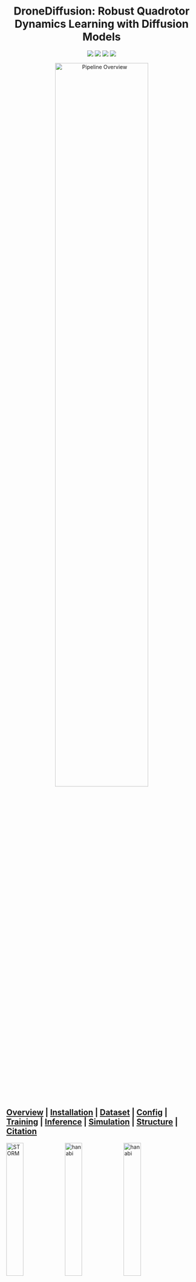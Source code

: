 <h1 align="center">DroneDiffusion: Robust Quadrotor Dynamics Learning with Diffusion Models</h1>

<p align="center">
       <a href="https://github.com/google/jax">
        <img src="https://img.shields.io/badge/built--with-JAX-blue.svg?logo=JAX" /></a>
        <a href="https://github.com/psf/black">
        <img src="https://img.shields.io/badge/code%20style-black-000000.svg" /></a>
       <a href= "https://github.com/avirupdas55/DroneDiffusion/blob/main/LICENSE">
        <img src="https://img.shields.io/badge/license-Apache2.0-blue.svg" /></a>
       <a href= "https://arxiv.org/abs/2409.11292">
        <img src="https://img.shields.io/badge/arXiv-2409.11292-b31b1b.svg" /></a>
</p>
<p align="center">
  <img src="assets/teaser.png" alt="Pipeline Overview" width="70%" />
</p>

[Overview](#overview) | [Installation](#installation) | [Dataset](#dataset) | [Config](#config) | [Training](#training) | [Inference](#inference) | [Simulation](#simulation) | [Structure](#structure) | [Citation](#citation)
---

<div class="row" align="centre">
            <img src="assets/drone1.gif" alt="STORM" width="30%">
            <img src="assets/drone2.gif" alt="hanabi" width="30%">
            <img src="assets/drone3.gif" alt="hanabi" width="30%">
        </div>

<h2 name="overview" id="overview"> Overview 🚁 </h2>

This repository provides a JAX implementation of the diffusion-based controller (DM-AC) described in our [paper](https://arxiv.org/abs/2409.11292)(check out videos at our [project page](https://sites.google.com/view/dronediffusion)). By learning a probabilistic model of the dynamics uncertainty, DM-AC delivers robust trajectory tracking under disturbances such as payload variations and wind gusts. We provide the controller used for the  experiments which can be hooked into PX4 SITL via Gazebo and ROS 1/MAVROS for real-time control. Both training and inference are fully configurable, with JAX ensuring high-performance and fast experimentation.

We aim to provide a clear, modular, and extensible codebase for rapid prototyping of **diffusion-based system identification** for **real-time** deployment (all of our experiments were conducted on a workstation with a single RTX4080). We model system dynamics using the Euler-Lagrange formulation:
```math
 \bar{M} \ddot{q} + \bar{C} \dot{q} + \bar{f} + \mathcal{H} = u
```

Each training sample consists of a **state**: $\{q, \dot{q}, \ddot{q}, u\}$ and an **action**: $\{u - \bar{M} \ddot{q} - \bar{C} \dot{q} - \bar{f}\}$ . The diffusion model learns the residual term $\mathcal{H}$, which captures unmodeled dynamics and disturbances such as wind, drag, or payload changes. The repository can also be used for training the diffusion model to generate control inputs directly.


<h2 name="installation" id="installation"> Installation 🧗 </h2>

This project requires **Python 3.10.15**.

1. **Clone the repository**
   ```bash
   git clone https://github.com/yourusername/your-repo.git
   cd your-repo
   ```

2. **Create a virtual environment** (recommended)
  We recommend installing all python dependencies in a virtual environment. This is also applicable if you are running your controller stack in Docker.

   ```bash
   python3 -m venv dmac
   source dmac/bin/activate
   ```

3. **Install JAX with CUDA support and other dependencies**

   ```bash
   pip install --upgrade pip
   pip install -U "jax[cuda12_pip]==0.4.26" -f https://storage.googleapis.com/jax-releases/jax_cuda_releases.html
   pip install -r requirements.txt

   对dmac/bin/activate写入export LD_LIBRARY_PATH="/home/server/Desktop/DroneDiffusion/dmac/lib/python3.10/site-packages/nvidia/cuda_runtime/lib:/home/server/Desktop/DroneDiffusion/dmac/lib/python3.10/site-packages/nvidia/cudnn/lib:$LD_LIBRARY_PATH"
   
   echo $LD_LIBRARY_PATH
   ```

> **Note:** ROS is not included as a dependency for this project, please see the [intended use](#overview).

<h2 name="dataset" id="dataset"> Dataset 📂 </h2>

We encourage you to adapt this codebase to your own robotic platforms, no hard‑coded state or control dimensions here! The scripts will automatically infer the shapes of `states` and `controls` from  `./dataset/data.pkl`.

1. Record your data in `.csv` files (trajectories with different mass, velocity, etc.) and place them inside `./dataset/`. Each `.csv` file should contain one trajectory.

2. Run the following:
   ```bash
   python3 data/prepare_data.py
   ```
   This will create `./dataset/data.pkl` with the following keys:

   - `states`: an `np.ndarray` of state vectors
   - `actions`: an `np.ndarray` of controls
   - `terminals`: an `np.ndarray` of trajectory terminal flags (1 denotes the end of the current trajectory)

3. This would also give you the length of the longest trajectory in your data:
   ```bash
   Data preparation complete.
   Please set `max_path_length` to 29790 in your config file.
   ```
   This would be used for padding the data for training the diffusion model.


<h2 name="config" id="config"> Config 📝 </h2>

All configs required for training the diffusion model can be specified with a `.yaml` file in `./config/`. 

|     **Field**    |  **Type** |                          **Description**                          |
|:----------------:|:---------:|:-----------------------------------------------------------------:|
| dataset_path     |    str    | Directory of the pickle file.                                     |
| horizon          |    int    | No. of time steps the diffusion model predicts (H).               |
| max_path_length  |    int    | Max trajectory length in the data, used for padding.              |
| batch_size       |    int    | Number of samples per training batch.                             |
| dim              |    int    | Base channel width of the noise-predictor (U-Net).                |
| attention        |    bool   | If True, uses linear attention at each resolution of the U-Net.   |
| dim_mults        | List[int] | Multipliers for each U-net stage.                                 |
| n_timesteps      |    int    | No. of diffusion steps (K).                                       |
| predict_epsilon  |    bool   | Whether the model predicts the noise (epsilon) during denoising.  |
| clip_denoised    |    bool   | Whether to clip the denoised output to [-1,1] during sampling.    |
| total_steps      |    int    | Total training steps.                                             |
| learning_rate    |   float   | Learning rate for the optimizer (Adam).                           |
| grad_accum_steps |    int    | Number of gradient accumulation steps before an optimizer update. |
| ema_decay        |   float   | Exponential Moving Average (EMA) decay rate for model weights.    |
| update_ema_every |    int    | No. of steps between EMA model updates.                           |
| warmup_steps     |    int    | No. of training steps to wait before starting EMA updates.        |
| prefetch_batches |    int    | No. of batches to prefetch on device.                             |
| seed             |    int    | Random seed for initialization and training.                      |
| workdir          |    str    | Directory for checkpointing.                                      |
| log_every        |    int    | Frequency of training logs.                                       |
| save_every       |    int    | Frequency of model checkpointing.                                 |
| resume           |    bool   | Whether to resume training from previous checkpoint.              |

If you are not sure about these parameters for your data, we recommend starting with our example `experiment.yaml` and tune accordingly.

<h2 name="training" id="training"> Training ⚙️ </h2>

Once the data and config are set up, launch the training:

```bash
python3 scripts/train.py --config experiment.yaml
```

Remember to replace `experiment.yaml` with your own YAML-config. Once the training starts, all logs will be reflected in a `training.log` file in `workdir`:

```log
2025-07-12 21:43:28,149 - INFO - [Dataset] horizon: 16, max_path_length: 73000
2025-07-12 21:43:48,418 - INFO - Trainer initialized with workdir: /someDir/tHisRePo/checkpoints
2025-07-12 21:43:48,419 - INFO - Starting training from scratch.
2025-07-12 21:44:31,159 - INFO - Step 100/10000, Loss: 0.0506
2025-07-12 21:44:32,164 - INFO - Step 200/10000, Loss: 0.0360
2025-07-12 21:44:33,048 - INFO - Step 300/10000, Loss: 0.0255
```

<h2 name="inference" id="inference"> Inference 📤  </h2>

The learned model can be easily deployed with the `Policy` wrapper defined in `./diffusion/diffusion_inference.py`. This class loads the trained diffusion model checkpointed at `workdir` and exposes it as a callable function without the need to worry about `PRNGKey`, making it easy to plug into a downstream task.

Example usage:
```python
from diffusion.diffusion_inference import Policy
import jax.numpy as jnp

# Initialize the model from config
model = Policy(
      config='experiment.yaml',   # Replace with your own
      use_ema=True,               # Whether to use ema/raw weights
      rng=42,                     # Random seed for sampling
)

# Pass a dummy observation to allow JAX to compile the call
model(jnp.ones((obs_dim, )))

for _ in range(1000):
   observation = jnp.array()        # JAX array of shape [obs_dim]
   output = model(observation)      # JAX array of shape [horizon, act_dim]
```
 
<h2 name="simulation" id="simulation"> Simulation & MAVROS Setup 🛠️ </h2>

 We have provided the script for our controller (DM-AC) in `scripts/drone_controller.py`. We use MAVROS as the communication interface between PX4 and a ROS 1-enabled companion computer.

1. **MAVROS installation** Follow the official PX4 docs: [https://docs.px4.io/main/en/ros/mavros\_installation.html](https://docs.px4.io/main/en/ros/mavros_installation.html)


2. **Environment setup** 

   ```bash
   cd PX4-Autopilot
   source ~/catkin_ws/devel/setup.bash
   source Tools/simulation/gazebo-classic/setup_gazebo.bash $(pwd) $(pwd)/build/px4_sitl_default
   export ROS_PACKAGE_PATH=$ROS_PACKAGE_PATH:$(pwd)
   export ROS_PACKAGE_PATH=$ROS_PACKAGE_PATH:$(pwd)/Tools/simulation/gazebo-classic/sitl_gazebo-classic
   roslaunch px4 mavros_posix_sitl.launch
   ```


3. **MAVROS Configuration** To enable quaternion-based attitude control, edit `mavros/mavros/launch/px4_config.yaml`:
    ```yaml
    use_quaternion: true
    ``` 

    This ensures the PX4 inner control loop accepts quaternion orientations for smooth 3D attitude control.


4. **Launch the controller** In a separate terminal, run:
   ```bash
   python3 scripts/drone_controller.py
   ```


<h2 name="structure" id="structure"> Repository Structure 📦 </h2>

```
├── config/            # YAML configuration files
├── data/              # Dataset directory (expects data.pkl)
├── diffusion/         # Diffusion model scripts (noise predictor, GaussianDiffusion, beta-schedule, etc.)
├── scripts/           # train.py, drone_controller.py
├── training/          # Diffusion training
├── utils/             # Helper functions (logging, config parsing, etc.)
├── requirements.txt   # Python env setup
├── LICENSE
└── README.md
```


<h2 name="citation" id="citation"> Citation 📜 </h2>

If you find this repository useful, please cite our work:

```bibtex
@article{das2024dronediffusion,
  title={Dronediffusion: Robust quadrotor dynamics learning with diffusion models},
  author={Das, Avirup and Yadav, Rishabh Dev and Sun, Sihao and Sun, Mingfei and Kaski, Samuel and Pan, Wei},
  journal={IEEE International Conference on Robotics and Automation (ICRA)},
  year={2025}
}
```

---
